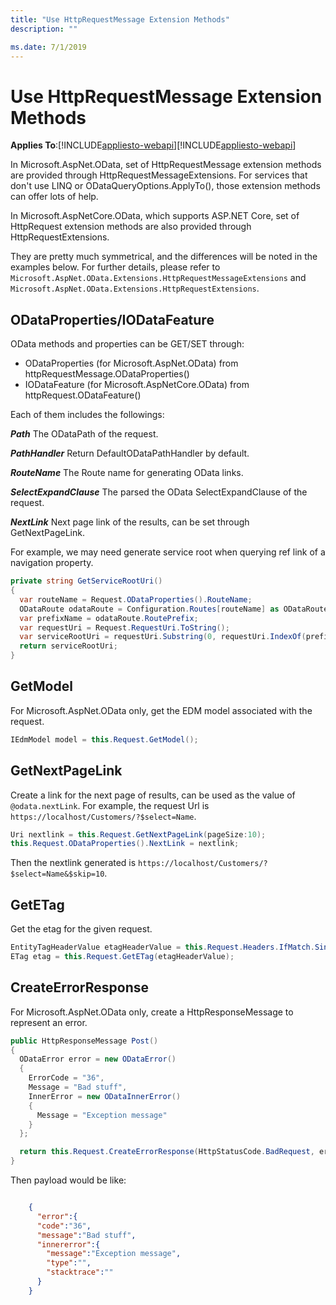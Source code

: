 ```yaml
---
title: "Use HttpRequestMessage Extension Methods"
description: ""

ms.date: 7/1/2019
---
```

# Use HttpRequestMessage Extension Methods
**Applies To**:[!INCLUDE[appliesto-webapi](../includes/appliesto-webapi-v7.md)][!INCLUDE[appliesto-webapi](../includes/appliesto-webapi-v6.md)]

In Microsoft.AspNet.OData, set of HttpRequestMessage extension methods are provided through HttpRequestMessageExtensions. For services that don't use LINQ or ODataQueryOptions.ApplyTo(), those extension methods can offer lots of help.

In Microsoft.AspNetCore.OData, which supports ASP.NET Core, set of HttpRequest extension methods are also provided through HttpRequestExtensions.

They are pretty much symmetrical, and the differences will be noted in the examples below. For further details, please refer to `Microsoft.AspNet.OData.Extensions.HttpRequestMessageExtensions` and `Microsoft.AspNet.OData.Extensions.HttpRequestExtensions`.

## ODataProperties/IODataFeature
OData methods and properties can be GET/SET through:
- ODataProperties (for Microsoft.AspNet.OData) from httpRequestMessage.ODataProperties()
- IODataFeature (for Microsoft.AspNetCore.OData) from httpRequest.ODataFeature()

Each of them includes the followings:

***Path***
The ODataPath of the request.

***PathHandler***
Return DefaultODataPathHandler by default.

***RouteName***
The Route name for generating OData links.

***SelectExpandClause***
The parsed the OData SelectExpandClause of the request.

***NextLink*** 
Next page link of the results, can be set through GetNextPageLink.

For example, we may need generate service root when querying ref link of a navigation property. 
```C#
private string GetServiceRootUri()
{
  var routeName = Request.ODataProperties().RouteName;
  ODataRoute odataRoute = Configuration.Routes[routeName] as ODataRoute;
  var prefixName = odataRoute.RoutePrefix;
  var requestUri = Request.RequestUri.ToString();
  var serviceRootUri = requestUri.Substring(0, requestUri.IndexOf(prefixName) + prefixName.Length);
  return serviceRootUri;
}
```

## GetModel
For Microsoft.AspNet.OData only, get the EDM model associated with the request.
```C#
IEdmModel model = this.Request.GetModel();
```

## GetNextPageLink
Create a link for the next page of results, can be used as the value of `@odata.nextLink`.
For example, the request Url is `https://localhost/Customers/?$select=Name`.
```C#
Uri nextlink = this.Request.GetNextPageLink(pageSize:10);
this.Request.ODataProperties().NextLink = nextlink;
```
Then the nextlink generated is `https://localhost/Customers/?$select=Name&$skip=10`.

## GetETag
Get the etag for the given request.
```C#
EntityTagHeaderValue etagHeaderValue = this.Request.Headers.IfMatch.SingleOrDefault();
ETag etag = this.Request.GetETag(etagHeaderValue);
```

## CreateErrorResponse
For Microsoft.AspNet.OData only, create a HttpResponseMessage to represent an error.
```C#
public HttpResponseMessage Post()
{
  ODataError error = new ODataError()
  {
    ErrorCode = "36",
    Message = "Bad stuff",
    InnerError = new ODataInnerError()
    {
      Message = "Exception message"
    }
  };

  return this.Request.CreateErrorResponse(HttpStatusCode.BadRequest, error);
}
```

Then payload would be like:
```json

    {
      "error":{
      "code":"36",
      "message":"Bad stuff",
      "innererror":{
        "message":"Exception message",
        "type":"",
        "stacktrace":""
      }
    }
```
